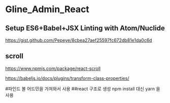 # Gline_Admin_React

## Setup ES6+Babel+JSX Linting with Atom/Nuclide
https://gist.github.com/Pepeye/8cbea27aef25597fc672db81e1da0c6d

## scroll
https://www.npmjs.com/package/react-scroll

https://babeljs.io/docs/plugins/transform-class-properties/

#파인드 볼 어드민을 가져와서 사용
##react 구조로 생성
npm install 대신 yarn 을 사용
##